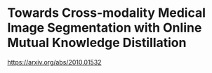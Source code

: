# Towards Cross-modality Medical Image Segmentation with Online Mutual Knowledge Distillation
https://arxiv.org/abs/2010.01532
